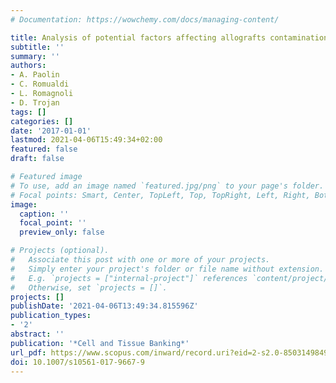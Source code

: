 ```yaml
---
# Documentation: https://wowchemy.com/docs/managing-content/

title: Analysis of potential factors affecting allografts contamination at retrieval
subtitle: ''
summary: ''
authors:
- A. Paolin
- C. Romualdi
- L. Romagnoli
- D. Trojan
tags: []
categories: []
date: '2017-01-01'
lastmod: 2021-04-06T15:49:34+02:00
featured: false
draft: false

# Featured image
# To use, add an image named `featured.jpg/png` to your page's folder.
# Focal points: Smart, Center, TopLeft, Top, TopRight, Left, Right, BottomLeft, Bottom, BottomRight.
image:
  caption: ''
  focal_point: ''
  preview_only: false

# Projects (optional).
#   Associate this post with one or more of your projects.
#   Simply enter your project's folder or file name without extension.
#   E.g. `projects = ["internal-project"]` references `content/project/deep-learning/index.md`.
#   Otherwise, set `projects = []`.
projects: []
publishDate: '2021-04-06T13:49:34.815596Z'
publication_types:
- '2'
abstract: ''
publication: '*Cell and Tissue Banking*'
url_pdf: https://www.scopus.com/inward/record.uri?eid=2-s2.0-85031498494&doi=10.1007%2fs10561-017-9667-9&partnerID=40&md5=a4ff9c33b240baf15c4638aab15b2426
doi: 10.1007/s10561-017-9667-9
---
```


